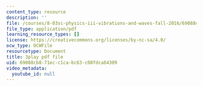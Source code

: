```yaml
---
content_type: resource
description: ''
file: /courses/8-03sc-physics-iii-vibrations-and-waves-fall-2016/69088cb871ecc1cabc63c08fdca64309_TjxR7lAwWhI.pdf
file_type: application/pdf
learning_resource_types: []
license: https://creativecommons.org/licenses/by-nc-sa/4.0/
ocw_type: OCWFile
resourcetype: Document
title: 3play pdf file
uid: 69088cb8-71ec-c1ca-bc63-c08fdca64309
video_metadata:
  youtube_id: null
---
```

